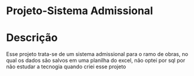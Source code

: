 # Projeto-Sistema Admissional
# Descrição
Esse projeto trata-se de um sistema admissional para o ramo de obras, no qual os dados são salvos em uma planilha do excel, não optei por sql por não estudar a tecnogia quando criei esse projeto
